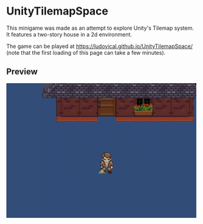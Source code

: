 # UnityTilemapSpace

This minigame was made as an attempt to explore Unity's Tilemap system. It features a two-story house in a 2d environment.

The game can be played at https://ludovical.github.io/UnityTilemapSpace/ (note that the first loading of this page can take a few minutes).

## Preview
![Demo gif](https://github.com/LudovicAL/UnityTilemapSpace/blob/main/Demo.gif?raw=true)
